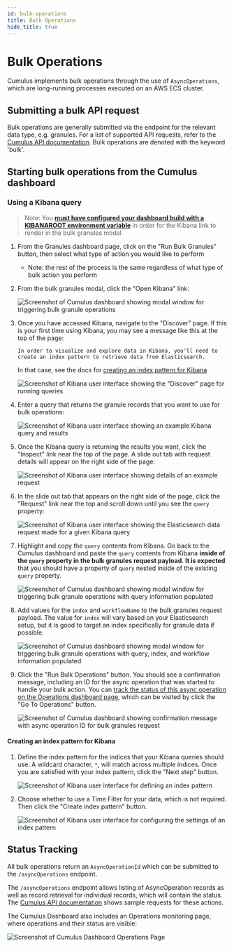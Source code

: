 ```yaml
---
id: bulk-operations
title: Bulk Operations
hide_title: true
---
```


# Bulk Operations

Cumulus implements bulk operations through the use of `AsyncOperations`, which are long-running processes executed on an AWS ECS cluster.

## Submitting a bulk API request

Bulk operations are generally submitted via the endpoint for the relevant data type, e.g. granules. For a list of supported API requests, refer to the [Cumulus API documentation](https://nasa.github.io/cumulus-api/#bulk-operations). Bulk operations are denoted with the keyword 'bulk'.

## Starting bulk operations from the Cumulus dashboard

### Using a Kibana query

> Note: You **[must have configured your dashboard build with a KIBANAROOT environment variable](https://github.com/nasa/cumulus-dashboard#configuration)** in order for the Kibana link to render in the bulk granules modal

1. From the Granules dashboard page, click on the "Run Bulk Granules" button, then select what type of action you would like to perform
    - Note: the rest of the process is the same regardless of what type of bulk action you perform
2. From the bulk granules modal, click the "Open Kibana" link:

    ![Screenshot of Cumulus dashboard showing modal window for triggering bulk granule operations](assets/bulk-granules-modal.png)

3. Once you have accessed Kibana, navigate to the "Discover" page. If this is your first time using Kibana, you may see a message like this at the top of the page:

    `In order to visualize and explore data in Kibana, you'll need to create an index pattern to retrieve data from Elasticsearch.`

    In that case, see the docs for [creating an index pattern for Kibana](#creating-an-index-pattern-for-kibana)

    ![Screenshot of Kibana user interface showing the "Discover" page for running queries](assets/kibana-discover-page.png)

4. Enter a query that returns the granule records that you want to use for bulk operations:

    ![Screenshot of Kibana user interface showing an example Kibana query and results](assets/kibana-discover-query.png)

5. Once the Kibana query is returning the results you want, click the "Inspect" link near the top of the page. A slide out tab with request details will appear on the right side of the page:

    ![Screenshot of Kibana user interface showing details of an example request](assets/kibana-inspect-request.png)

6. In the slide out tab that appears on the right side of the page, click the "Request" link near the top and scroll down until you see the `query` property:

    ![Screenshot of Kibana user interface showing the Elasticsearch data request made for a given Kibana query](assets/kibana-inspect-query.png)

7. Highlight and copy the `query` contents from Kibana. Go back to the Cumulus dashboard and paste the `query` contents from Kibana **inside of the `query` property in the bulk granules request payload**. **It is expected** that you should have a property of `query` nested inside of the existing `query` property.

    ![Screenshot of Cumulus dashboard showing modal window for triggering bulk granule operations with query information populated](assets/bulk-granules-query-1.png)

8. Add values for the `index` and `workflowName` to the bulk granules request payload. The value for `index` will vary based on your Elasticsearch setup, but it is good to target an index specifically for granule data if possible.

    ![Screenshot of Cumulus dashboard showing modal window for triggering bulk granule operations with query, index, and workflow information populated](assets/bulk-granules-query-2.png)

9. Click the "Run Bulk Operations" button. You should see a confirmation message, including an ID for the async operation that was started to handle your bulk action. You can [track the status of this async operation on the Operations dashboard page](#status-tracking), which can be visited by click the "Go To Operations" button.

    ![Screenshot of Cumulus dashboard showing confirmation message with async operation ID for bulk granules request](assets/bulk-granules-submitted.png)

#### Creating an index pattern for Kibana

1. Define the index pattern for the indices that your Kibana queries should use. A wildcard character, `*`, will match across multiple indices. Once you are satisfied with your index pattern, click the "Next step" button.

    ![Screenshot of Kibana user interface for defining an index pattern](assets/kibana-create-index-pattern-1.png)

2. Choose whether to use a Time Filter for your data, which is not required. Then click the "Create index pattern" button.

    ![Screenshot of Kibana user interface for configuring the settings of an index pattern](assets/kibana-create-index-pattern-2.png)

## Status Tracking

All bulk operations return an `AsyncOperationId` which can be submitted to the `/asyncOperations` endpoint.

The `/asyncOperations` endpoint allows listing of AsyncOperation records as well as record retrieval for individual records, which will contain the status.
The [Cumulus API documentation](https://nasa.github.io/cumulus-api/#list-async-operations) shows sample requests for these actions.

The Cumulus Dashboard also includes an Operations monitoring page, where operations and their status are visible:

![Screenshot of Cumulus Dashboard Operations Page](assets/cd_operations_page.png)
